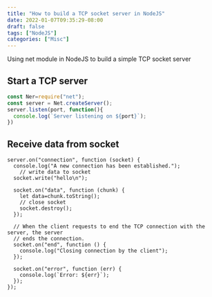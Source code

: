 ```yaml
---
title: "How to build a TCP socket server in NodeJS"
date: 2022-01-07T09:35:29-08:00
draft: false
tags: ["NodeJS"]
categories: ["Misc"]
---
```

Using net module in NodeJS to build a simple TCP socket server

<!--more-->

## Start a TCP server

```js
const Ner=require("net");
const server = Net.createServer();
server.listen(port, function(){
  console.log(`Server listening on ${port}`);
})
```

## Receive data from socket

```JS
server.on("connection", function (socket) {
  console.log("A new connection has been established.");
	// write data to socket
  socket.write("hello\n");

  socket.on("data", function (chunk) {
    let data=chunk.toString();
    // close socket
    socket.destroy();
  });

  // When the client requests to end the TCP connection with the server, the server
  // ends the connection.
  socket.on("end", function () {
    console.log("Closing connection by the client");
  });

  socket.on("error", function (err) {
    console.log(`Error: ${err}`);
  });
});
```
